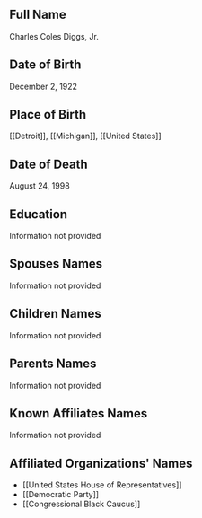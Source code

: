## Full Name
Charles Coles Diggs, Jr.

## Date of Birth
December 2, 1922

## Place of Birth
[[Detroit]], [[Michigan]], [[United States]]

## Date of Death
August 24, 1998

## Education
Information not provided

## Spouses Names
Information not provided

## Children Names
Information not provided

## Parents Names
Information not provided

## Known Affiliates Names
Information not provided

## Affiliated Organizations' Names
- [[United States House of Representatives]]
- [[Democratic Party]]
- [[Congressional Black Caucus]]

